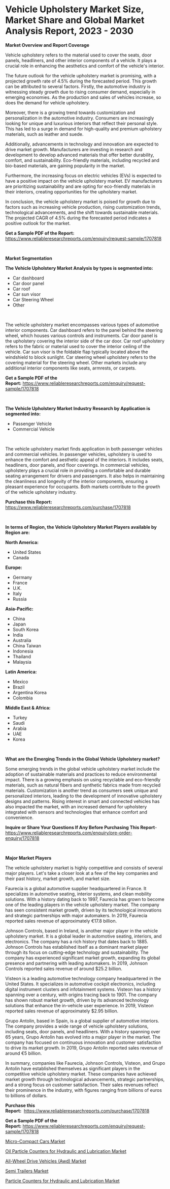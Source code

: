 <p><h1>Vehicle Upholstery Market Size, Market Share and Global Market Analysis Report, 2023 - 2030</h1></p><p><strong>Market Overview and Report Coverage</strong></p>
<p><p>Vehicle upholstery refers to the material used to cover the seats, door panels, headliners, and other interior components of a vehicle. It plays a crucial role in enhancing the aesthetics and comfort of the vehicle's interior.</p><p>The future outlook for the vehicle upholstery market is promising, with a projected growth rate of 4.5% during the forecasted period. This growth can be attributed to several factors. Firstly, the automotive industry is witnessing steady growth due to rising consumer demand, especially in emerging economies. As the production and sales of vehicles increase, so does the demand for vehicle upholstery.</p><p>Moreover, there is a growing trend towards customization and personalization in the automotive industry. Consumers are increasingly looking for unique and luxurious interiors that reflect their personal style. This has led to a surge in demand for high-quality and premium upholstery materials, such as leather and suede.</p><p>Additionally, advancements in technology and innovation are expected to drive market growth. Manufacturers are investing in research and development to develop advanced materials that offer better durability, comfort, and sustainability. Eco-friendly materials, including recycled and bio-based materials, are gaining popularity in the market.</p><p>Furthermore, the increasing focus on electric vehicles (EVs) is expected to have a positive impact on the vehicle upholstery market. EV manufacturers are prioritizing sustainability and are opting for eco-friendly materials in their interiors, creating opportunities for the upholstery market.</p><p>In conclusion, the vehicle upholstery market is poised for growth due to factors such as increasing vehicle production, rising customization trends, technological advancements, and the shift towards sustainable materials. The projected CAGR of 4.5% during the forecasted period indicates a positive outlook for the market.</p></p>
<p><strong>Get a Sample PDF of the Report:</strong> <a href="https://www.reliableresearchreports.com/enquiry/request-sample/1707818">https://www.reliableresearchreports.com/enquiry/request-sample/1707818</a></p>
<p>&nbsp;</p>
<p><strong>Market Segmentation</strong></p>
<p><strong>The Vehicle Upholstery Market Analysis by types is segmented into:</strong></p>
<p><ul><li>Car dashboard</li><li>Car door panel</li><li>Car roof</li><li>Car sun visor</li><li>Car Steering Wheel</li><li>Other</li></ul></p>
<p>&nbsp;</p>
<p><p>The vehicle upholstery market encompasses various types of automotive interior components. Car dashboard refers to the panel behind the steering wheel, which houses various controls and instruments. Car door panel is the upholstery covering the interior side of the car door. Car roof upholstery refers to the fabric or material used to cover the interior ceiling of the vehicle. Car sun visor is the foldable flap typically located above the windshield to block sunlight. Car steering wheel upholstery refers to the covering material for the steering wheel. Other markets include any additional interior components like seats, armrests, or carpets.</p></p>
<p><strong>Get a Sample PDF of the Report:</strong>&nbsp;<a href="https://www.reliableresearchreports.com/enquiry/request-sample/1707818">https://www.reliableresearchreports.com/enquiry/request-sample/1707818</a></p>
<p>&nbsp;</p>
<p><strong>The Vehicle Upholstery Market Industry Research by Application is segmented into:</strong></p>
<p><ul><li>Passenger Vehicle</li><li>Commercial Vehicle</li></ul></p>
<p>&nbsp;</p>
<p><p>The vehicle upholstery market finds application in both passenger vehicles and commercial vehicles. In passenger vehicles, upholstery is used to enhance the comfort and aesthetic appeal of the interiors. It includes seats, headliners, door panels, and floor coverings. In commercial vehicles, upholstery plays a crucial role in providing a comfortable and durable seating arrangement for drivers and passengers. It also helps in maintaining the cleanliness and longevity of the interior components, ensuring a pleasant experience for occupants. Both markets contribute to the growth of the vehicle upholstery industry.</p></p>
<p><strong>Purchase this Report:</strong>&nbsp; <a href="https://www.reliableresearchreports.com/purchase/1707818">https://www.reliableresearchreports.com/purchase/1707818</a></p>
<p>&nbsp;</p>
<p><strong>In terms of Region, the Vehicle Upholstery Market Players available by Region are:</strong></p>
<p>
    <p> <strong> North America: </strong>
        <ul>
            <li>United States</li>
            <li>Canada</li>
        </ul>
        </p> 
    <p> <strong> Europe: </strong>
        <ul>
            <li>Germany</li>
            <li>France</li>
            <li>U.K.</li>
            <li>Italy</li>
            <li>Russia</li>
        </ul>
        </p> 
    <p> <strong> Asia-Pacific: </strong>
        <ul>
            <li>China</li>
            <li>Japan</li>
            <li>South Korea</li>
            <li>India</li>
            <li>Australia</li>
            <li>China Taiwan</li>
            <li>Indonesia</li>
            <li>Thailand</li>
            <li>Malaysia</li>
        </ul>
        </p> 
    <p> <strong> Latin America: </strong>
        <ul>
            <li>Mexico</li>
            <li>Brazil</li>
            <li>Argentina Korea</li>
            <li>Colombia</li>
        </ul>
        </p> 
    <p> <strong> Middle East & Africa: </strong>
        <ul>
            <li>Turkey</li>
            <li>Saudi</li>
            <li>Arabia</li>
            <li>UAE</li>
            <li>Korea</li>
        </ul>
    </p>
    </p>
<p>&nbsp;</p>
<p><strong>What are the Emerging Trends in the Global Vehicle Upholstery market?</strong></p>
<p><p>Some emerging trends in the global vehicle upholstery market include the adoption of sustainable materials and practices to reduce environmental impact. There is a growing emphasis on using recyclable and eco-friendly materials, such as natural fibers and synthetic fabrics made from recycled materials. Customization is another trend as consumers seek unique and personalized interiors, leading to the development of innovative upholstery designs and patterns. Rising interest in smart and connected vehicles has also impacted the market, with an increased demand for upholstery integrated with sensors and technologies that enhance comfort and convenience.</p></p>
<p><strong>Inquire or Share Your Questions If Any Before Purchasing This Report</strong>- <a href="https://www.reliableresearchreports.com/enquiry/pre-order-enquiry/1707818">https://www.reliableresearchreports.com/enquiry/pre-order-enquiry/1707818</a></p>
<p>&nbsp;</p>
<p><strong>Major Market Players</strong></p>
<p><p>The vehicle upholstery market is highly competitive and consists of several major players. Let's take a closer look at a few of the key companies and their past history, market growth, and market size. </p><p>Faurecia is a global automotive supplier headquartered in France. It specializes in automotive seating, interior systems, and clean mobility solutions. With a history dating back to 1997, Faurecia has grown to become one of the leading players in the vehicle upholstery market. The company has seen consistent market growth, driven by its technological innovations and strategic partnerships with major automakers. In 2019, Faurecia reported sales revenue of approximately €17.8 billion.</p><p>Johnson Controls, based in Ireland, is another major player in the vehicle upholstery market. It is a global leader in automotive seating, interiors, and electronics. The company has a rich history that dates back to 1885. Johnson Controls has established itself as a dominant market player through its focus on cutting-edge technology and sustainability. The company has experienced significant market growth, expanding its global presence and partnering with leading automakers. In 2019, Johnson Controls reported sales revenue of around $25.2 billion.</p><p>Visteon is a leading automotive technology company headquartered in the United States. It specializes in automotive cockpit electronics, including digital instrument clusters and infotainment systems. Visteon has a history spanning over a century, with origins tracing back to 1901. The company has shown robust market growth, driven by its advanced technology solutions that enhance the in-vehicle user experience. In 2019, Visteon reported sales revenue of approximately $2.95 billion.</p><p>Grupo Antolin, based in Spain, is a global supplier of automotive interiors. The company provides a wide range of vehicle upholstery solutions, including seats, door panels, and headliners. With a history spanning over 65 years, Grupo Antolin has evolved into a major player in the market. The company has focused on continuous innovation and customer satisfaction to drive its market growth. In 2019, Grupo Antolin reported sales revenue of around €5 billion.</p><p>In summary, companies like Faurecia, Johnson Controls, Visteon, and Grupo Antolin have established themselves as significant players in the competitive vehicle upholstery market. These companies have achieved market growth through technological advancements, strategic partnerships, and a strong focus on customer satisfaction. Their sales revenues reflect their prominence in the industry, with figures ranging from billions of euros to billions of dollars.</p></p>
<p><strong>Purchase this Report:</strong>&nbsp;&nbsp;<a href="https://www.reliableresearchreports.com/purchase/1707818">https://www.reliableresearchreports.com/purchase/1707818</a></p>
<p></p>
<p><strong>Get a Sample PDF of the Report:</strong>&nbsp;<a href="https://www.reliableresearchreports.com/enquiry/request-sample/1707818">https://www.reliableresearchreports.com/enquiry/request-sample/1707818</a></p>
<p><p><a href="https://www.linkedin.com/pulse/micro-compact-cars-market-challenges-opportunities-growth/">Micro-Compact Cars Market</a></p><p><a href="https://medium.com/@jasonmartin866/oil-particle-counters-for-hydraulic-and-lubrication-market-the-key-to-successful-business-strategy-c8d77dbf5f04">Oil Particle Counters for Hydraulic and Lubrication Market</a></p><p><a href="https://www.linkedin.com/pulse/all-wheel-drive-vehicles-awd-market-challenges-opportunities/">All-Wheel Drive Vehicles (Awd) Market</a></p><p><a href="https://www.linkedin.com/pulse/semi-trailers-market-research-report-unlocks-analysis-financial/">Semi Trailers Market</a></p><p><a href="https://medium.com/@williammann19/particle-counters-for-hydraulic-and-lubrication-market-outlook-industry-overview-and-forecast-7f624d054915">Particle Counters for Hydraulic and Lubrication Market</a></p></p>